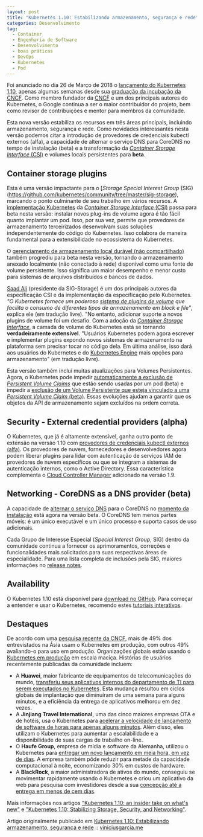 ```yaml
---
layout: post
title: "Kubernetes 1.10: Estabilizando armazenamento, segurança e rede"
categories: Desenvolvimento
tag: 
  - Container
  - Engenharia de Software
  - Desenvolvimento
  - boas práticas
  - DevOps
  - Kubernetes
  - Pod
---
```


Foi anunciado no dia 26 de Março de 2018 o [lançamento do Kubernetes 1.10](http://blog.kubernetes.io/2018/03/kubernetes-1.10-stabilizing-storage-security-networking.html), apenas algumas semanas desde sua [graduação da incubação da CNCF](https://cloudplatform.googleblog.com/2018/03/from-open-source-to-sustainable-success-the-Kubernetes-graduation-story.html). Como membro fundador da [CNCF](https://www.cncf.io/) e um dos principais autores do Kubernetes, o Google continua a ser o maior contribuidor do projeto, bem como revisor de contribuições e mentor para membros da comunidade.

Esta nova versão estabiliza os recursos em três áreas principais, incluindo armazenamento, segurança e rede. Como novidades interessantes nesta versão podemos citar a introdução de provedores de credenciais kubectl externos (alfa), a capacidade de alternar o serviço DNS para CoreDNS no tempo de instalação (beta) e a transformação da [*Container Storage Interface* (CSI)](https://github.com/container-storage-interface/spec/blob/master/spec.md) e volumes locais persistentes para **beta**.

## Container storage plugins

Esta é uma versão impactante para o [*Storage Special Interest Group* (SIG)(https://github.com/kubernetes/community/tree/master/sig-storage), marcando o ponto culminante de seu trabalho em vários recursos. A [implementação Kubernetes](https://github.com/kubernetes/features/issues/178) da [*Container Storage Interface* (CSI)](https://kubernetes.io/docs/concepts/storage/volumes/#csi) passa para beta nesta versão: instalar novos plug-ins de volume agora é tão fácil quanto implantar um pod. Isso, por sua vez, permite que provedores de armazenamento terceirizados desenvolvam suas soluções independentemente do código do Kubernetes. Isso colabora de maneira fundamental para a extensibilidade no ecossistema do Kubernetes.

O [gerenciamento de armazenamento local durável (não compartilhado)](https://github.com/kubernetes/features/issues/121) também progrediu para beta nesta versão, tornando o armazenamento anexado localmente (não conectado à rede) disponível como uma fonte de volume persistente. Isso significa um maior desempenho e menor custo para sistemas de arquivos distribuídos e bancos de dados.

[Saad Ali](https://github.com/saad-ali) (presidente da SIG-Storage) é um dos principais autores da especificação CSI e da implementação da especificação pelo Kubernetes. _"O Kubernetes fornece um poderoso [sistema de plugins de volume](https://kubernetes.io/docs/concepts/storage/volumes/#types-of-volumes) que facilita o consumo de diferentes tipos de armazenamento em block e file"_, explica ele (em tradução livre). "No entanto, adicionar suporte a novos plugins de volume foi um desafio. Com a adoção da [*Container Storage Interface*](https://github.com/container-storage-interface/spec/blob/master/spec.md), a camada de volume do Kubernetes está se tornando **verdadeiramente extensível**. "Usuários Kubernetes podem agora escrever e implementar plugins expondo novos sistemas de armazenamento na plataforma sem precisar tocar no código dela. Em última análise, isso dará aos usuários do Kubernetes e do [Kubernetes Engine](https://cloud.google.com/kubernetes-engine) mais opções para armazenamento" (em tradução livre).

Esta versão também inclui muitas atualizações para Volumes Persistentes. Agora, o Kubernetes pode impedir [automaticamente a exclusão de *Persistent Volume Claims*](https://github.com/kubernetes/features/issues/498) que estão sendo usadas por um pod (beta) e impedir a [exclusão de um Volume Persistente que esteja vinculado a uma *Persistent Volume Claim* (beta)](https://github.com/kubernetes/features/issues/499). Essas evoluções ajudam a garantir que os objetos da API de armazenamento sejam excluídos na ordem correta.

## Security - External credential providers (alpha)

O Kubernetes, que já é altamente extensível, ganha outro ponto de extensão na versão 1.10 com [provedores de credenciais kubectl externos (alfa)](https://github.com/kubernetes/features/issues/541). Os provedores de nuvem, fornecedores e desenvolvedores agora podem liberar plugins para lidar com autenticação de serviços IAM de provedores de nuvem específicos ou que se integram a sistemas de autenticação internos, como o Active Directory. Essa característica complementa o [Cloud Controller Manager](https://kubernetes.io/docs/tasks/administer-cluster/running-cloud-controller/) adicionado na versão 1.9.

## Networking - CoreDNS as a DNS provider (beta)

A capacidade de [alternar o serviço DNS](https://github.com/kubernetes/features/issues/427) para o CoreDNS no [momento da instalação](https://kubernetes.io/docs/tasks/administer-cluster/coredns/) está agora na versão beta. O CoreDNS tem menos partes móveis: é um único executável e um único processo e suporta casos de uso adicionais.

Cada Grupo de Interesse Especial (_Special Interest Group_, SIG) dentro da comunidade continua a fornecer os aprimoramentos, correções e funcionalidades mais solicitados para suas respectivas áreas de especialidade. Para uma lista completa de inclusões pela SIG, maiores informações no [release notes](https://github.com/kubernetes/kubernetes/blob/master/CHANGELOG-1.10.md#110-release-notes).

## Availability

O Kubernetes 1.10 está disponível para [download no GitHub](https://github.com/kubernetes/kubernetes/releases/tag/v1.10.0). Para começar a entender e usar o Kubernetes, recomendo estes [tutoriais interativos](https://kubernetes.io/docs/tutorials/).

## Destaques

De acordo com uma [pesquisa recente da CNCF](https://www.cncf.io/blog/2018/03/26/cncf-survey-china/), mais de 49% dos entrevistados na Ásia usam o Kubernetes em produção, com outros 49% avaliando-o para uso em produção. Organizações globais estão usando o [Kubernetes em produção](https://kubernetes.io/case-studies/) em escala maciça. Histórias de usuários recentemente publicadas da comunidade incluem:

- A **Huawei**, maior fabricante de equipamentos de telecomunicações do mundo, [transferiu seus aplicativos internos do departamento de TI para serem executados no Kubernetes](https://kubernetes.io/case-studies/huawei/). Esta mudança resultou em ciclos globais de implantação que diminuíram de uma semana para alguns minutos, e a eficiência da entrega de aplicativos melhorou em dez vezes.
- A **Jinjiang Travel International**, uma das cinco maiores empresas OTA e de hotéis, usa o Kubernetes para [acelerar a velocidade de lançamento de software de horas para apenas alguns minutos](https://www.linux.com/blog/managing-production-systems-kubernetes-chinese-enterprises). Além disso, eles utilizam o Kubernetes para aumentar a escalabilidade e a disponibilidade de suas cargas de trabalho on-line.
- O **Haufe Group**, empresa de mídia e software da Alemanha, utilizou o Kubernetes para [entregar um novo lançamento em meia hora, em vez de dias](https://kubernetes.io/case-studies/haufegroup/). A empresa também pôde reduzir para metade da capacidade computacional à noite, economizando 30% em custos de hardware.
- A **BlackRock**, a maior administradora de ativos do mundo, conseguiu se movimentar rapidamente usando o Kubernetes e criou um aplicativo da web para pesquisa com investidores desde a sua [concepção até a entrega em menos de cem dias](https://kubernetes.io/case-studies/blackrock/).

Mais informações nos artigos ["Kubernetes 1.10: an insider take on what's new"](https://cloudplatform.googleblog.com/2018/03/Kubernetes-1-10-an-insider-take-on-whats-new.html) e ["Kubernetes 1.10: Stabilizing Storage, Security, and Networking"](http://blog.kubernetes.io/2018/03/kubernetes-1.10-stabilizing-storage-security-networking.html).

Artigo originalmente publicado em [Kubernetes 1.10: Estabilizando armazenamento, segurança e rede](http://viniciusgarcia.me/development/kubernetes-1-10/) :: [viniciusgarcia.me](http://viniciusgarcia.me/)